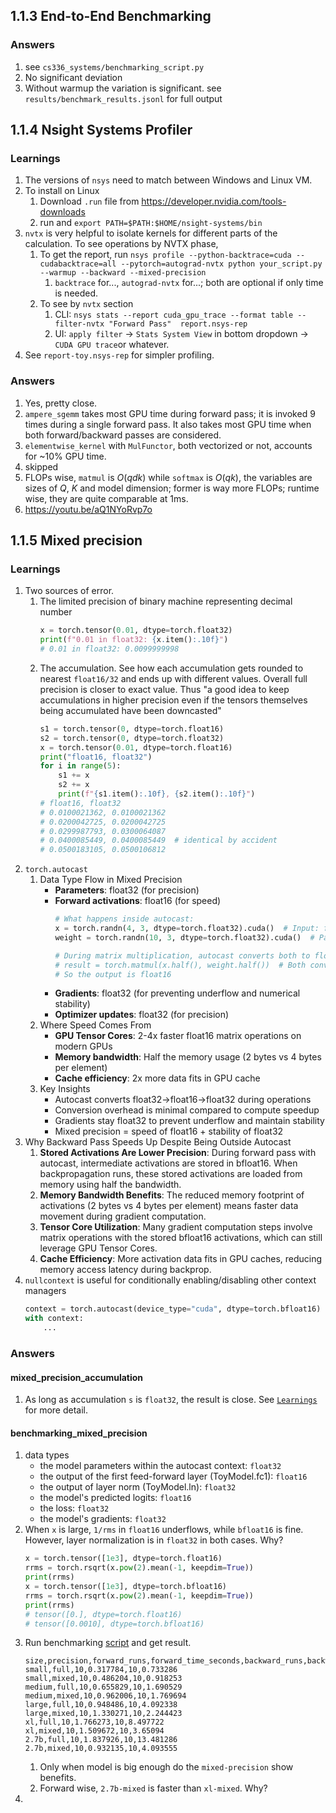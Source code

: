 ## 1.1.3 End-to-End Benchmarking
### Answers
1. see `cs336_systems/benchmarking_script.py` 
1. No significant deviation 
1. Without warmup the variation is significant. see `results/benchmark_results.jsonl` for full output

## 1.1.4 Nsight Systems Profiler
### Learnings
1. The versions of `nsys` need to match between Windows and Linux VM.
1. To install on Linux
    1. Download `.run` file from https://developer.nvidia.com/tools-downloads
    1. run and `export PATH=$PATH:$HOME/nsight-systems/bin`
1. `nvtx` is very helpful to isolate kernels for different parts of the calculation. To see operations by NVTX phase, 
    1. To get the report, run `nsys profile --python-backtrace=cuda --cudabacktrace=all --pytorch=autograd-nvtx python your_script.py --warmup --backward --mixed-precision` 
        1. `backtrace` for..., `autograd-nvtx` for...; both are optional if only time is needed.
    1. To see by `nvtx` section
        1. CLI: `nsys stats --report cuda_gpu_trace --format table --filter-nvtx "Forward Pass"  report.nsys-rep`
        1. UI: `apply filter` -> `Stats System View` in bottom dropdown -> `CUDA GPU trace`or whatever.
1. See `report-toy.nsys-rep` for simpler profiling.
### Answers
1. Yes, pretty close.
1. `ampere_sgemm` takes most GPU time during forward pass; it is invoked 9 times during a single forward pass. It also takes most GPU time when both forward/backward passes are considered.
1. `elementwise_kernel` with `MulFunctor`, both vectorized or not, accounts for ~10% GPU time. 
1. skipped
1. FLOPs wise, `matmul` is $O(qdk)$ while `softmax` is $O(qk)$, the variables are sizes of $Q$, $K$ and model dimension; former is way more FLOPs; runtime wise, they are quite comparable at 1ms.
1. https://youtu.be/aQ1NYoRvp7o

## 1.1.5 Mixed precision
### Learnings
1. Two sources of error. 
    1. The limited precision of binary machine representing decimal number
        ```python
        x = torch.tensor(0.01, dtype=torch.float32)
        print(f"0.01 in float32: {x.item():.10f}") 
        # 0.01 in float32: 0.0099999998 
        ```
    1. The accumulation. See how each accumulation gets rounded to nearest `float16/32` and ends up with different values.  Overall full precision is closer to exact value. Thus "a good idea to keep accumulations in higher precision even if the tensors themselves being accumulated have been downcasted" 
        ```python
        s1 = torch.tensor(0, dtype=torch.float16)
        s2 = torch.tensor(0, dtype=torch.float32)
        x = torch.tensor(0.01, dtype=torch.float16)
        print("float16, float32")
        for i in range(5):
            s1 += x
            s2 += x
            print(f"{s1.item():.10f}, {s2.item():.10f}")
        # float16, float32
        # 0.0100021362, 0.0100021362
        # 0.0200042725, 0.0200042725
        # 0.0299987793, 0.0300064087
        # 0.0400085449, 0.0400085449  # identical by accident
        # 0.0500183105, 0.0500106812
        ```
1. `torch.autocast`
    1. Data Type Flow in Mixed Precision
        - **Parameters**: float32 (for precision)
        - **Forward activations**: float16 (for speed) 
            ```python
            # What happens inside autocast:
            x = torch.randn(4, 3, dtype=torch.float32).cuda()  # Input: float32
            weight = torch.randn(10, 3, dtype=torch.float32).cuda()  # Param: float32

            # During matrix multiplication, autocast converts both to float16:
            # result = torch.matmul(x.half(), weight.half())  # Both converted to float16
            # So the output is float16
            ```
        - **Gradients**: float32 (for preventing underflow and numerical stability)
        - **Optimizer updates**: float32 (for precision)
    1. Where Speed Comes From
        - **GPU Tensor Cores**: 2-4x faster float16 matrix operations on modern GPUs
        - **Memory bandwidth**: Half the memory usage (2 bytes vs 4 bytes per element)
        - **Cache efficiency**: 2x more data fits in GPU cache
    1. Key Insights
        - Autocast converts float32→float16→float32 during operations
        - Conversion overhead is minimal compared to compute speedup
        - Gradients stay float32 to prevent underflow and maintain stability
        - Mixed precision = speed of float16 + stability of float32
1. Why Backward Pass Speeds Up Despite Being Outside Autocast
    1. **Stored Activations Are Lower Precision**: During forward pass with autocast, intermediate activations are stored in bfloat16. When backpropagation runs, these stored activations are loaded from memory using half the bandwidth.
    2. **Memory Bandwidth Benefits**: The reduced memory footprint of activations (2 bytes vs 4 bytes per element) means faster data movement during gradient computation.
    3. **Tensor Core Utilization**: Many gradient computation steps involve matrix operations with the stored bfloat16 activations, which can still leverage GPU Tensor Cores.
    4. **Cache Efficiency**: More activation data fits in GPU caches, reducing memory access latency during backprop.
1. `nullcontext` is useful for conditionally enabling/disabling other context managers
    ```python
    context = torch.autocast(device_type="cuda", dtype=torch.bfloat16) if use_mixed_precision else nullcontext()
    with context:
        ...
    ```

### Answers
#### mixed_precision_accumulation
1. As long as accumulation `s` is `float32`, the result is close. See [`Learnings`](#learnings-1) for more detail.
#### benchmarking_mixed_precision
1. data types
    - the model parameters within the autocast context: `float32`
    - the output of the first feed-forward layer (ToyModel.fc1): `float16`
    - the output of layer norm (ToyModel.ln): `float32`
    - the model's predicted logits: `float16`
    - the loss: `float32`
    - the model's gradients: `float32`
1. When `x` is large, `1/rms` in `float16` underflows, while `bfloat16` is fine. However, layer normalization is in `float32` in both cases. Why?
    ```python
    x = torch.tensor([1e3], dtype=torch.float16)
    rrms = torch.rsqrt(x.pow(2).mean(-1, keepdim=True))
    print(rrms)
    x = torch.tensor([1e3], dtype=torch.bfloat16)
    rrms = torch.rsqrt(x.pow(2).mean(-1, keepdim=True))
    print(rrms)
    # tensor([0.], dtype=torch.float16)
    # tensor([0.0010], dtype=torch.bfloat16)
    ```
1. Run benchmarking [script](./cs336_systems/benchmarking.sh) and get result. 
    ```csv
    size,precision,forward_runs,forward_time_seconds,backward_runs,backward_time_seconds
    small,full,10,0.317784,10,0.733286
    small,mixed,10,0.486204,10,0.918253
    medium,full,10,0.655829,10,1.690529
    medium,mixed,10,0.962006,10,1.769694
    large,full,10,0.948486,10,4.092338
    large,mixed,10,1.330271,10,2.244423
    xl,full,10,1.766273,10,8.497722
    xl,mixed,10,1.509672,10,3.65094
    2.7b,full,10,1.837926,10,13.481286
    2.7b,mixed,10,0.932135,10,4.093555
    ```
    1. Only when model is big enough do the `mixed-precision` show benefits.
    1. Forward wise, `2.7b-mixed` is faster than `xl-mixed`. Why?
1. 

